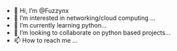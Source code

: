 - 👋 Hi, I’m @Fuzzynx
- 👀 I’m interested in networking/cloud computing ...
- 🌱 I’m currently learning python...
- 💞️ I’m looking to collaborate on python based projects...
- 📫 How to reach me ...

<!---
Fuzzynx/Fuzzynx is a ✨ special ✨ repository because its `README.md` (this file) appears on your GitHub profile.
You can click the Preview link to take a look at your changes.
--->
